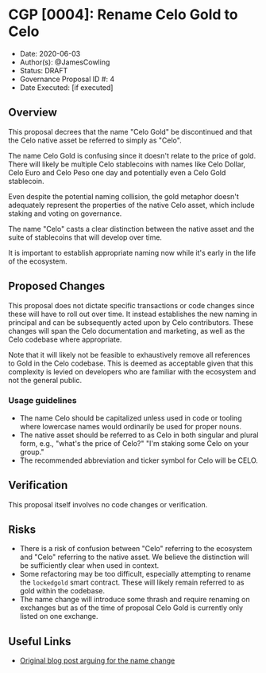 # CGP [0004]: Rename Celo Gold to Celo

- Date: 2020-06-03
- Author(s): @JamesCowling
- Status: DRAFT
- Governance Proposal ID #: 4
- Date Executed: [if executed]

## Overview

This proposal decrees that the name "Celo Gold" be discontinued and that the
Celo native asset be referred to simply as "Celo".

The name Celo Gold is confusing since it doesn't relate to the price of gold.
There will likely be multiple Celo stablecoins with names like Celo Dollar, Celo
Euro and Celo Peso one day and potentially even a Celo Gold stablecoin.

Even despite the potential naming collision, the gold metaphor doesn't
adequately represent the properties of the native Celo asset, which include
staking and voting on governance.

The name "Celo" casts a clear distinction between the native asset and the
suite of stablecoins that will develop over time.

It is important to establish appropriate naming now while it's early in the
life of the ecosystem.

## Proposed Changes

This proposal does not dictate specific transactions or code changes since these
will have to roll out over time. It instead establishes the new naming
in principal and can be subsequently acted upon by Celo contributors. These
changes will span the Celo documentation and marketing, as well as the Celo
codebase where appropriate.

Note that it will likely not be feasible to exhaustively remove all references
to Gold in the Celo codebase. This is deemed as acceptable given that this
complexity is levied on developers who are familiar with the ecosystem and not
the general public.

### Usage guidelines

- The name Celo should be capitalized unless used in code or tooling
  where lowercase names would ordinarily be used for proper nouns.
- The native asset should be referred to as Celo in both singular and plural
  form, e.g., "what's the price of Celo?" "I'm staking some Celo on your group."
- The recommended abbreviation and ticker symbol for Celo will be CELO.

## Verification

This proposal itself involves no code changes or verification.

## Risks

- There is a risk of confusion between "Celo" referring to the
  ecosystem and "Celo" referring to the native asset. We believe the
  distinction will be sufficiently clear when used in context.
- Some refactoring may be too difficult, especially attempting to rename the
  `lockedgold` smart contract. These will likely remain referred to as gold
  within the codebase.
- The name change will introduce some thrash and require renaming on exchanges
  but as of the time of proposal Celo Gold is currently only listed on one
  exchange.

## Useful Links

- [Original blog post arguing for the name change](https://medium.com/@censusworks/why-we-should-rename-celo-gold-35b04d87e95a)
